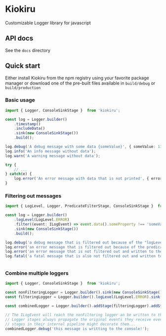 # Kiokiru
Customizable Logger library for javascript

## API docs
See the ```docs``` directory

## Quick start

Either install Kiokiru from the npm registry using your favorite package manager
or download one of the pre-built files available in ```build/debug``` or ```build/production```

### Basic usage
```typescript
import { Logger, ConsoleSinkStage }  from 'kiokiru';

const log = Logger.builder()
    .timestamp()
    .includeData()
    .sink(new ConsoleSinkStage())
    .build();

log.debug('A debug message with some data {someValue}', { someValue: 1337 });
log.info('An info message without data');
log.warn('A warning message without data');

try {
    // ...
} catch(e) {
    log.error('An error message with data that is not printed', { error: e });
}
```

### Filtering out messages
```typescript
import { LogLevel, Logger, PredicateFilterStage, ConsoleSinkStage }  from 'kiokiru';

const log = Logger.builder()
    .logLevel(LogLevel.ERROR)
    .filter((event: ILogEvent) => event.data().someProperty !== 'someValue')
    .sink(new ConsoleSinkStage())
    .build();

log.debug('a debug message that is filtered out because of the "logLevel" filter');
log.error('an error message that is filtered out because of the predicate filter', { someProperty: 'someValue' });
log.error('an error message that is not filtered out and written to the console');
log.fatal('a fatal message that is also not filtered out and written to the console');



```

### Combine multiple loggers
```typescript
import { Logger, ConsoleSinkStage }  from 'kiokiru';

const nonFilteringLogger = Logger.builder().sink(new ConsoleSinkStage()).build();
const filteringLogger = Logger.builder().logLevel(LogLevel.ERROR).sink(new ConsoleSinkStage()).build();

const combinedLogger = Logger.builder().addStage(filteringLogger).addStage(nonFilteringLogger).build();

// The ILogEvent will reach the nonFiltering logger an be written to the console.
// Logger stages always propagate the original events they receive even though the
// stages in their internal pipeline might decorate them...
combinedLogger.debug('this message is writting to the console!');

```
